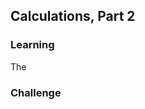 <style>
code, pre {
  font-size: 0.9rem;
}
</style>

## Calculations, Part 2

### Learning
The 

### Challenge

